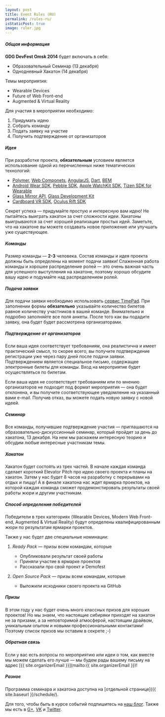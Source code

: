 ```yaml
---
layout: post
title: Event Rules (RU)
permalink: /rules-ru/
isStaticPost: true
image: ruler.jpg
---
```


##### Общая информация

**GDG DevFest Omsk 2014** будет включать в себя:

* Образовательный Семинар (13 декабря)
* Однодневный Хакатон (14 декабря)

Темы мероприятия:

* Wearable Devices
* Future of Web Front-end
* Augmented & Virtual Reality

Для участия в мероприятии необходимо:

1. Придумать идею
2. Собрать команду
3. Подать заявку на участие
4. Получить подтверждение от организаторов


##### Идея  
При разработке проекта, **обязательным** условием является использование одной из перечисленных ниже тематических технологий:

* [Polymer](https://www.polymer-project.org/), [Web Componets](http://webcomponents.org/), [AngularJS](https://angularjs.org/), [Dart](https://www.dartlang.org/), [BEM](http://bem.info/)
* [Android Wear SDK](https://developer.android.com/wear/index.html), [Pebble SDK](http://developer.getpebble.com/), [Apple WatchKit SDK](https://developer.apple.com/watchkit/), [Tizen SDK for Wearable](http://developer.samsung.com/gear)
* [Glass Mirror API](https://developers.google.com/glass/), [Glass Development Kit](https://developers.google.com/glass/develop/gdk/)
* [Cardboard VR SDK](https://developers.google.com/cardboard/overview), [Oculus Rift SDK](https://developer.oculus.com/)

Секрет успеха — придумайте простую и интересную вам идею! Не пытайтесь выиграть хакатон за счет сложности идеи. Хакатоны выигрываются за счет хорошей реализации простых идей. Заметьте, что на хакатоне вы можете создавать новое приложение или улучшать уже существующее. 

##### Команды
Размер команды — **2-3** человека. Состав команды и идея проекта должны быть определены на момент подачи заявки! Слаженная работа команды и хорошее распределение ролей — это очень важная часть для успешного выступления на хакатоне, поэтому хорошо обсудите вашу идею и подумайте над распределением ролей.

##### Подача заявки
Для подачи заявки необходимо использовать [сервис TimePad](http://gdg-omsk.timepad.ru/event/160828/). При заполнении формы **обязательно** указывайте количество билетов равное количеству участников в вашей команде. Внимательно и подробно заполняйте все поля анкеты. После того как вы подадите заявку, она будет будет рассмотрена организаторами.

##### Подтверждение от организаторов
Если ваша идея соответствует требованиям, она реалистична и имеет практический смысл, то скорее всего, вы получите подтверждение регистрации уже через пару дней после подачи заявки. Подтверждением является специальное письмо, содержащее электронные билеты для команды. Вход на мероприятие будет осуществляться по билетам.

Если ваша идея не соответствует требованиям или по мнению организаторов не подходит под формат мероприятия — она будет отклонена, и вы получите соответствующее уведомление на указанный вами e-mail. Получив отказ, вы можете подать новую заявку с новой идеей.

##### Семинар
Все команды, получившие подтверждение участия — приглашаются на образовательно-дискуссионный семинар, который пройдет за день до хакатона, 13 декабря. На нем мы раскажем интересную теорию и обсудим любые интересные участникам темы. 

##### Хакатон
Хакатон будет состоять из трех частей. В начале каждая команда сделает короткий Elevator Pitch про идею своего проекта и планы на хакатон. Затем у нас будет 8 часов на разработку с перерывами на отдых и пиццу! А в финале хакатона нас ждет ярмарка проектов, на которой каждая команда сможет продемонстировать результаты своей работы жюри и другим участникам.

##### Способ определения победителей
Победители в трех категориях (Wearable Devices, Modern Web Front-end, Augmented & Virtual Reality) будут определены квалифицированным жюри по результатам ярмарки проектов. 

Также у нас будет две специальные номинации:

1. *Ready Pack* — призы всем командам, которые
   * Опубликовали результат своей работы
   * Приняли участие в ярмарке проектов
   * Рассказали про свой проект и Demofest

2. *Open Source Pack* — призы всем командам, которые
   * Выложили исходники своего проекта на GitHub

##### Призы
В этом году у нас будет очень много классных призов для хороших проектов! Но мы знаем, что настоящие сибиряки приходят на хакатон не за призами, а за неповторимой атмосферой, настоящим драйвом, уникальным опытом и новыми профессиональными контактами! Поэтому список призов мы оставим в секрете ;-)

##### Обратная связь
Если у вас есть вопросы по мероприятию или идеи о том, как вместе мы можем сделать его лучше — мы будем рады вашему письму на адрес [{{ site.organizerEmail }}](mailto:{{ site.organizerEmail }})!

##### Разное
Программа семинара и хакатона доступна на [отдельной странице]({{ site.baseurl }}/schedule/). 

Для того, чтобы быть в курсе событий подпишитесь на [наш блог](http://blog.gdgomsk.org). Также мы есть в [G+](https://plus.google.com/102520175692033125056), [VK](http://vk.com/gdgomsk) и [Twitter](http://twitter.com/gdgomsk).

<img class="img-responsive feature-image" src="{{ site.baseurl }}/img/posts/ruler.jpg" style="display:none">